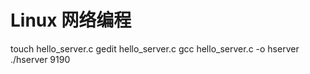 # Linux 网络编程
touch hello_server.c
gedit hello_server.c
gcc hello_server.c -o hserver
./hserver 9190

